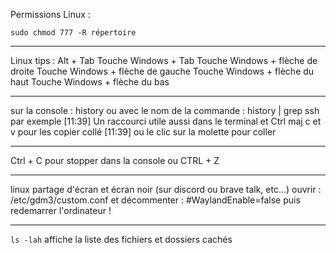 Permissions Linux :
```
sudo chmod 777 -R répertoire
```

---

Linux tips :
Alt + Tab
Touche Windows + Tab
Touche Windows + flèche de droite
Touche Windows + flèche de gauche
Touche Windows + flèche du haut
Touche Windows + flèche du bas

---

sur la console :
history
ou avec le nom de la commande :
history | grep ssh
par exemple
[11:39]
Un raccourci utile aussi dans le terminal et Ctrl maj c et v pour les copier collé
[11:39]
ou le clic sur la molette pour coller

---

Ctrl + C pour stopper dans la console
ou CTRL + Z

---

linux partage d'écran et écran noir (sur discord ou brave talk, etc...)
ouvrir : 
/etc/gdm3/custom.conf
et décommenter :
#WaylandEnable=false
puis redemarrer l'ordinateur !

---

```ls -lah``` affiche la liste des fichiers et dossiers cachés
